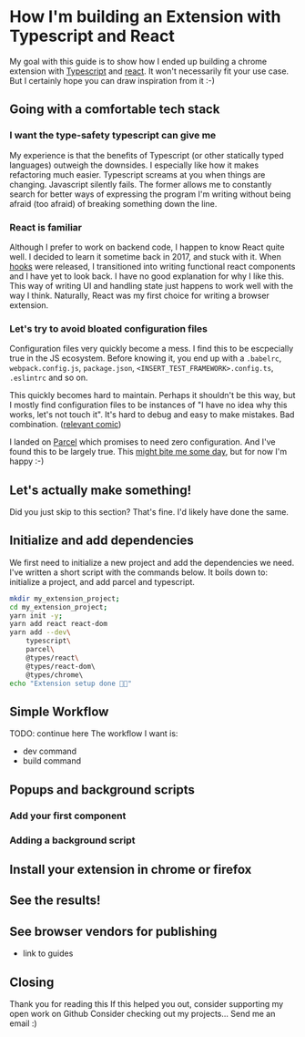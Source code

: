 # How I'm building an Extension with Typescript and React 
My goal with this guide is to show how I ended up building a chrome extension with [Typescript](https://www.typescriptlang.org/) and [react](https://reactjs.org/). It won't necessarily fit your use case. But I certainly hope you can draw inspiration from it :-) 

## Going with a comfortable tech stack 
### I want the type-safety typescript can give me 
My experience is that the benefits of Typescript (or other statically typed languages) outweigh the downsides. 
I especially like how it makes refactoring much easier. 
Typescript screams at you when things are changing. Javascript silently fails. 
The former allows me to constantly search for better ways of expressing the program I'm writing without 
being afraid (too afraid) of breaking something down the line. 

### React is familiar 
Although I prefer to work on backend code, I happen to know React quite well. 
I decided to learn it sometime back in 2017, and stuck with it. When [hooks](https://reactjs.org/docs/hooks-intro.html) were released, I transitioned into writing functional react components and I have yet to look back. I have no good explanation for why I like this. This way of writing UI and handling state just happens to work well with the way I think. 
Naturally, React was my first choice for writing a browser extension.

### Let's try to avoid bloated configuration files 
Configuration files very quickly become a mess. I find this to be escpecially true in the JS ecosystem. Before knowing it, you end up with a `.babelrc`, `webpack.config.js`, `package.json`, `<INSERT_TEST_FRAMEWORK>.config.ts`, `.eslintrc` and so on. 

This quickly becomes hard to maintain. Perhaps it shouldn't be this way, but I mostly find configuration files to be instances of "I have no idea why this works, let's not touch it". 
It's hard to debug and easy to make mistakes. Bad combination. 
([relevant comic](https://preview.redd.it/a0hf4zzwv4a11.jpg?width=640&crop=smart&auto=webp&s=0dad1c1d40783ba976a6d39f994fe423eb305dc5)) 

I landed on [Parcel](parceljs.org) which promises to need zero configuration. And I've found this to be largely true. This [might bite me some day](https://imgs.xkcd.com/comics/will_it_work.png), but for now I'm happy :-) 

## Let's actually make something!
Did you just skip to this section? That's fine. I'd likely have done the same. 
## Initialize and add dependencies 
We first need to initialize a new project and add the dependencies we need. 
I've written a short script with the commands below. 
It boils down to: initialize a project, and add parcel and typescript. 
```sh 
mkdir my_extension_project;
cd my_extension_project; 
yarn init -y; 
yarn add react react-dom 
yarn add --dev\
    typescript\
    parcel\
    @types/react\
    @types/react-dom\ 
    @types/chrome\ 
echo "Extension setup done 🧑‍🚀"
```

## Simple Workflow 
TODO: continue here
The workflow I want is: 
* dev command 
* build command 

## Popups and background scripts 
### Add your first component 
### Adding a background script 

## Install your extension in chrome or firefox 

## See the results! 

## See browser vendors for publishing 
* link to guides 


## Closing 
Thank you for reading this 
If this helped you out, consider supporting my open work on Github 
Consider checking out my projects...
Send me an email :)
